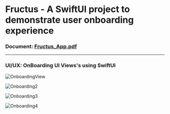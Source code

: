 # Fructus - A SwiftUI project to demonstrate user onboarding experience

### Document: [Fructus_App.pdf](https://github.com/Ashish-Langhe/Fructus/files/7666990/Fructus_App.pdf)
-------------------------------------------------------
### UI/UX: OnBoarding UI Views's using SwiftUI

![OnboardingView](https://user-images.githubusercontent.com/95478770/144981463-e5e4534e-dfd1-43e4-9412-44ba11107123.png)


![Onboarding2](https://user-images.githubusercontent.com/95478770/144981933-98acd10d-7764-48aa-becd-9218bce828e5.png)


![Onboarding3](https://user-images.githubusercontent.com/95478770/144981968-e58f4ab2-cf71-4f47-a1b0-132337c0d7c1.png)


![Onboarding4](https://user-images.githubusercontent.com/95478770/144982026-12a67115-b970-4987-b5c2-da02ab1f1607.png)
